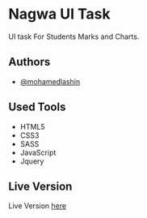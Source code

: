 
# Nagwa UI Task

UI task For Students Marks and Charts.


## Authors

- [@mohamedlashin](https://www.github.com/mohamedlashin)


## Used Tools


- HTML5
- CSS3
- SASS
- JavaScript
- Jquery



## Live Version

Live Version [here](https://mohamedlashin.github.io/nagwatask/?fbclid=IwAR0lpRjT3t1s-zC0o5PZBwXIap6DG8MIH0SkA_IIg39x3pdggn51t2MxyNo)